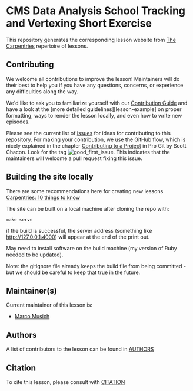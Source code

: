 # CMS Data Analysis School Tracking and Vertexing Short Exercise

This repository generates the corresponding lesson website from [The Carpentries](https://carpentries.org/) repertoire of lessons. 

## Contributing

We welcome all contributions to improve the lesson! Maintainers will do their best to help you if you have any
questions, concerns, or experience any difficulties along the way.

We'd like to ask you to familiarize yourself with our [Contribution Guide](CONTRIBUTING.md) and have a look at
the [more detailed guidelines][lesson-example] on proper formatting, ways to render the lesson locally, and even
how to write new episodes.

Please see the current list of [issues](https://github.com/CMSTrackingPOG/trackingvertexing/issues) for ideas for contributing to this
repository. For making your contribution, we use the GitHub flow, which is
nicely explained in the chapter [Contributing to a Project](http://git-scm.com/book/en/v2/GitHub-Contributing-to-a-Project) in Pro Git
by Scott Chacon.
Look for the tag ![good_first_issue](https://img.shields.io/badge/-good%20first%20issue-gold.svg). This indicates that the maintainers will welcome a pull request fixing this issue.  

## Building the site locally

There are some recommendations here for creating new lessons
[Carpentries: 10 things to know](https://carpentries.github.io/lesson-example/#ten-things-you-need-to-know)

The site can be built on a local machine after cloning the repo with:
```
make serve
```

if the build is successful, the server address (something like http://127.0.0.1:4000) will appear at the end of the print out.

May need to install software on the build machine (my version of Ruby needed to be updated).

Note: the gitignore file already keeps the build file from being committed - but we should be careful to keep that true in the future.


## Maintainer(s)

Current maintainer of this lesson is:

* [Marco Musich](mailto:marco.musich@cern.ch)


## Authors

A list of contributors to the lesson can be found in [AUTHORS](AUTHORS)

## Citation

To cite this lesson, please consult with [CITATION](CITATION)

[trackingvertexing]: https://CMSTrackingPOG.github.io/trackingvertexing
